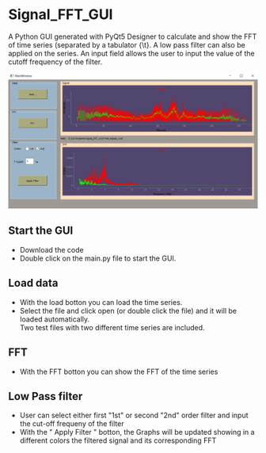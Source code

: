 # Signal_FFT_GUI
A Python GUI generated with PyQt5 Designer to calculate and show the FFT of time series (separated by a tabulator {\t}. 
A low pass filter can also be applied on the series. An input field allows the user to input the value of the cutoff frequency of the filter.

![GitHub Logo](Screenshot.png)


## Start the GUI
- Download the code
- Double click on the main.py file to start the GUI. 

## Load data
- With the load botton you can load the time series. 
- Select the file and click open (or double click the file) and it will be loaded automatically.<br />
Two test files with two different time series are included.

## FFT
- With the FFT botton you can show the FFT of the time series

## Low Pass filter
- User can select either first "1st" or second "2nd" order filter and input the cut-off frequeny of the filter
- With the " Apply Filter " botton, the Graphs will be updated showing in a different colors the filtered signal and its corresponding FFT 






